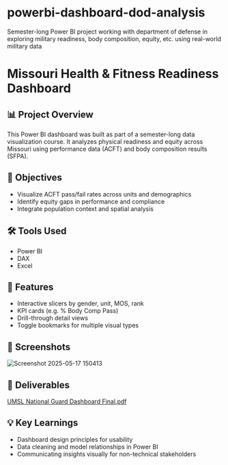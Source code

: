 # powerbi-dashboard-dod-analysis
Semester-long Power BI project working with department of defense in exploring military readiness, body composition, equity, etc. using real-world military data


# Missouri Health & Fitness Readiness Dashboard

## 📊 Project Overview
This Power BI dashboard was built as part of a semester-long data visualization course. It analyzes physical readiness and equity across Missouri using performance data (ACFT) and body composition results (SFPA).

## 🧠 Objectives
- Visualize ACFT pass/fail rates across units and demographics
- Identify equity gaps in performance and compliance
- Integrate population context and spatial analysis

## 🛠 Tools Used
- Power BI
- DAX
- Excel

## 📌 Features
- Interactive slicers by gender, unit, MOS, rank
- KPI cards (e.g. % Body Comp Pass)
- Drill-through detail views
- Toggle bookmarks for multiple visual types

## 📸 Screenshots
![Screenshot 2025-05-17 150413](https://github.com/user-attachments/assets/445835a1-f623-4d4e-9132-1d1a66cc41e7)


## 🔗 Deliverables
[UMSL National Guard Dashboard Final.pdf](https://github.com/user-attachments/files/20266388/UMSL.National.Guard.Dashboard.Final.pdf)

## 💡 Key Learnings
- Dashboard design principles for usability
- Data cleaning and model relationships in Power BI
- Communicating insights visually for non-technical stakeholders

